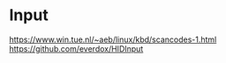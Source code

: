 # Input
<https://www.win.tue.nl/~aeb/linux/kbd/scancodes-1.html>
<https://github.com/everdox/HIDInput>

